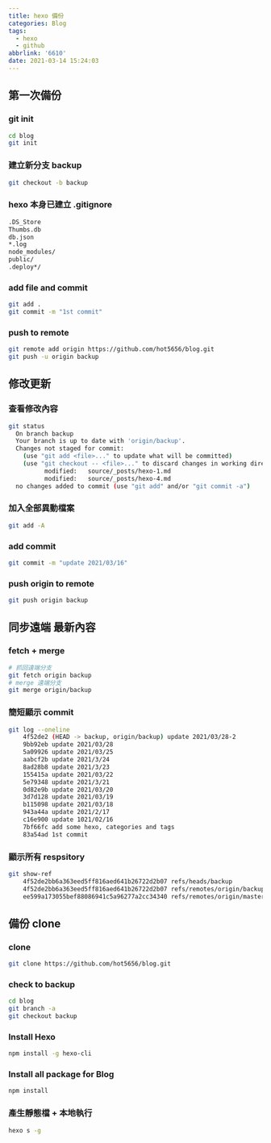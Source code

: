 ```yaml
---
title: hexo 備份
categories: Blog
tags:
  - hexo
  - github
abbrlink: '6610'
date: 2021-03-14 15:24:03
---
```


## 第一次備份

### git init
``` bash
cd blog
git init
```

### 建立新分支 backup
``` bash
git checkout -b backup
```
<!--more-->

### hexo 本身已建立 .gitignore
``` bash
.DS_Store
Thumbs.db
db.json
*.log
node_modules/
public/
.deploy*/
```

### add file and commit
``` bash
git add .
git commit -m "1st commit"
```

### push to remote 
``` bash
git remote add origin https://github.com/hot5656/blog.git
git push -u origin backup
```

## 修改更新

### 查看修改內容
``` bash
git status
  On branch backup
  Your branch is up to date with 'origin/backup'.
  Changes not staged for commit:
    (use "git add <file>..." to update what will be committed)
    (use "git checkout -- <file>..." to discard changes in working directory)
          modified:   source/_posts/hexo-1.md
          modified:   source/_posts/hexo-4.md
  no changes added to commit (use "git add" and/or "git commit -a")
```

### 加入全部異動檔案
``` bash
git add -A
```

### add commit
``` bash
git commit -m "update 2021/03/16"
```

### push origin to remote
``` bash
git push origin backup
```

## 同步遠端 最新內容

### fetch + merge
``` bash
# 抓回遠端分支
git fetch origin backup
# merge 遠端分支
git merge origin/backup
```

### 簡短顯示 commit 
``` bash
git log --oneline
	4f52de2 (HEAD -> backup, origin/backup) update 2021/03/28-2
	9bb92eb update 2021/03/28
	5a09926 update 2021/03/25
	aabcf2b update 2021/3/24
	8ad28b8 update 2021/3/23
	155415a update 2021/03/22
	5e79348 update 2021/3/21
	0d82e9b update 2021/03/20
	3d7d128 update 2021/03/19
	b115098 update 2021/03/18
	943a44a update 2021/2/17
	c16e900 update 1021/02/16
	7bf66fc add some hexo, categories and tags
	83a54ad 1st commit
```

### 顯示所有 respsitory
``` bash
git show-ref
	4f52de2bb6a363eed5ff816aed641b26722d2b07 refs/heads/backup
	4f52de2bb6a363eed5ff816aed641b26722d2b07 refs/remotes/origin/backup
	ee599a173055bef88086941c5a96277a2cc34340 refs/remotes/origin/master
```

## 備份 clone

### clone
``` bash
git clone https://github.com/hot5656/blog.git
```

### check to backup
``` bash
cd blog
git branch -a
git checkout backup
```

### Install Hexo
``` bash
npm install -g hexo-cli
```

### Install all package for Blog
``` bash
npm install
```

### 產生靜態檔 + 本地執行
``` bash
hexo s -g
```


